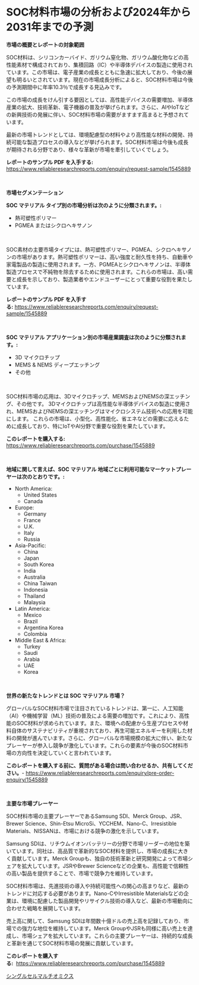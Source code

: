 <p><h1>SOC材料市場の分析および2024年から2031年までの予測</h1></p><p><strong>市場の概要とレポートの対象範囲</strong></p>
<p><p>SOC材料は、シリコンカーバイド、ガリウム窒化物、ガリウム酸化物などの高性能素材で構成されており、集積回路（IC）や半導体デバイスの製造に使用されています。この市場は、電子産業の成長とともに急速に拡大しており、今後の展望も明るいとされています。現在の市場成長分析によると、SOC材料市場は今後の予測期間中に年率10.3％で成長する見込みです。</p><p>この市場の成長をけん引する要因としては、高性能デバイスの需要増加、半導体産業の拡大、技術革新、電子機器の普及が挙げられます。さらに、AIやIoTなどの新興技術の発展に伴い、SOC材料市場の需要がますます高まると予想されています。</p><p>最新の市場トレンドとしては、環境配慮型の材料やより高性能な材料の開発、持続可能な製造プロセスの導入などが挙げられます。SOC材料市場は今後も成長が期待される分野であり、様々な革新が市場を牽引していくでしょう。</p></p>
<p><strong>レポートのサンプル PDF を入手する:</strong> <a href="https://www.reliableresearchreports.com/enquiry/request-sample/1545889">https://www.reliableresearchreports.com/enquiry/request-sample/1545889</a></p>
<p>&nbsp;</p>
<p><strong>市場セグメンテーション</strong></p>
<p><strong>SOC マテリアル タイプ別の市場分析は次のように分類されます。:</strong></p>
<p><ul><li>熱可塑性ポリマー</li><li>PGMEA またはシクロヘキサノン</li></ul></p>
<p>&nbsp;</p>
<p><p>SOC素材の主要市場タイプには、熱可塑性ポリマー、PGMEA、シクロヘキサノンの市場があります。熱可塑性ポリマーは、高い強度と耐久性を持ち、自動車や家電製品の製造に使用されます。一方、PGMEAとシクロヘキサノンは、半導体製造プロセスで不純物を除去するために使用されます。これらの市場は、高い需要と成長を示しており、製造業者やエンドユーザーにとって重要な役割を果たしています。</p></p>
<p><strong>レポートのサンプル PDF を入手する:</strong>&nbsp;<a href="https://www.reliableresearchreports.com/enquiry/request-sample/1545889">https://www.reliableresearchreports.com/enquiry/request-sample/1545889</a></p>
<p>&nbsp;</p>
<p><strong> SOC マテリアル アプリケーション別の市場産業調査は次のように分類されます。:</strong></p>
<p><ul><li>3D マイクロチップ</li><li>MEMS & NEMS ディープエッチング</li><li>その他</li></ul></p>
<p>&nbsp;</p>
<p><p>SOC材料市場の応用は、3Dマイクロチップ、MEMSおよびNEMSの深エッチング、その他です。 3Dマイクロチップは高性能な半導体デバイスの製造に使用され、MEMSおよびNEMSの深エッチングはマイクロシステム技術への応用を可能にします。 これらの市場は、小型化、高性能化、省エネなどの需要に応えるために成長しており、特にIoTやAI分野で重要な役割を果たしています。</p></p>
<p><strong>このレポートを購入する:</strong>&nbsp; <a href="https://www.reliableresearchreports.com/purchase/1545889">https://www.reliableresearchreports.com/purchase/1545889</a></p>
<p>&nbsp;</p>
<p><strong>地域に関して言えば、SOC マテリアル 地域ごとに利用可能なマーケットプレーヤーは次のとおりです。:</strong></p>
<p><ul>
    <li>
        North America:
        <ul>
            <li>United States</li>
            <li>Canada</li>
        </ul>
    </li>
    <li>
        Europe:
        <ul>
            <li>Germany</li>
            <li>France</li>
            <li>U.K.</li>
            <li>Italy</li>
            <li>Russia</li>
        </ul>
    </li>
    <li>
        Asia-Pacific:
        <ul>
            <li>China</li>
            <li>Japan</li>
            <li>South Korea</li>
            <li>India</li>
            <li>Australia</li>
            <li>China Taiwan</li>
            <li>Indonesia</li>
            <li>Thailand</li>
            <li>Malaysia</li>
        </ul>
    </li>
    <li>
        Latin America:
        <ul>
            <li>Mexico</li>
            <li>Brazil</li>
            <li>Argentina Korea</li>
            <li>Colombia</li>
        </ul>
    </li>
    <li>
        Middle East & Africa:
        <ul>
            <li>Turkey</li>
            <li>Saudi</li>
            <li>Arabia</li>
            <li>UAE</li>
            <li>Korea</li>
        </ul>
    </li>
    </ul></p>
<p>&nbsp;</p>
<p><strong>世界の新たなトレンドとは SOC マテリアル 市場？</strong></p>
<p><p>グローバルなSOC材料市場で注目されているトレンドは、第一に、人工知能（AI）や機械学習（ML）技術の普及による需要の増加です。これにより、高性能のSOC材料が求められています。また、環境への配慮から生産プロセスや材料自体のサステナビリティが重視されており、再生可能エネルギーを利用した材料の開発が進んでいます。さらに、グローバルな市場規模の拡大に伴い、新たなプレーヤーが参入し競争が激化しています。これらの要素が今後のSOC材料市場の方向性を決定していくと言われています。</p></p>
<p><strong>このレポートを購入する前に、質問がある場合は問い合わせるか、共有してください。</strong>- <a href="https://www.reliableresearchreports.com/enquiry/pre-order-enquiry/1545889">https://www.reliableresearchreports.com/enquiry/pre-order-enquiry/1545889</a></p>
<p>&nbsp;</p>
<p><strong>主要な市場プレーヤー</strong></p>
<p><p>SOC材料市場の主要プレーヤーであるSamsung SDI、Merck Group、JSR、Brewer Science、Shin-Etsu MicroSi、YCCHEM、Nano-C、Irresistible Materials、NISSANは、市場における競争の激化を示しています。</p><p>Samsung SDIは、リチウムイオンバッテリーの分野で市場リーダーの地位を築いています。同社は、高品質で革新的なSOC材料を提供し、市場の成長に大きく貢献しています。Merck Groupも、独自の技術革新と研究開発によって市場シェアを拡大しています。JSRやBrewer Scienceなどの企業も、高性能で信頼性の高い製品を提供することで、市場で競争力を維持しています。</p><p>SOC材料市場は、先進技術の導入や持続可能性への関心の高まりなど、最新のトレンドに対応する必要があります。Nano-CやIrresistible Materialsなどの企業は、環境に配慮した製品開発やリサイクル技術の導入など、最新の市場動向に合わせた戦略を展開しています。</p><p>売上高に関して、Samsung SDIは年間数十億ドルの売上高を記録しており、市場での強力な地位を維持しています。Merck GroupやJSRも同様に高い売上を達成し、市場シェアを拡大しています。これらの主要プレーヤーは、持続的な成長と革新を通じてSOC材料市場の発展に貢献しています。</p></p>
<p><strong>このレポートを購入する:</strong>&nbsp;&nbsp;<a href="https://www.reliableresearchreports.com/purchase/1545889">https://www.reliableresearchreports.com/purchase/1545889</a></p>
<p><p><a href="https://github.com/one-cool-chick/Market-Research-Report-List-1/blob/main/183719213189.md">シングルセルマルチオミクス</a></p></p>